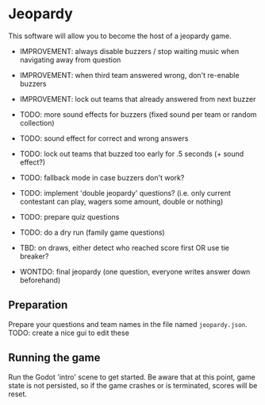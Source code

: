 # Jeopardy

This software will allow you to become the host of a jeopardy game.

- IMPROVEMENT: always disable buzzers / stop waiting music when navigating away from question
- IMPROVEMENT: when third team answered wrong, don't re-enable buzzers
- IMPROVEMENT: lock out teams that already answered from next buzzer
- TODO: more sound effects for buzzers (fixed sound per team or random collection)
- TODO: sound effect for correct and wrong answers
- TODO: lock out teams that buzzed too early for .5 seconds (+ sound effect?)

- TODO: fallback mode in case buzzers don't work?
- TODO: implement 'double jeopardy' questions? (i.e. only current contestant can play, wagers some amount, double or nothing)

- TODO: prepare quiz questions
- TODO: do a dry run (family game questions)

- TBD: on draws, either detect who reached score first OR use tie breaker?

- WONTDO: final jeopardy (one question, everyone writes answer down beforehand)

## Preparation

Prepare your questions and team names in the file named `jeopardy.json`.
TODO: create a nice gui to edit these

## Running the game

Run the Godot 'intro' scene to get started.
Be aware that at this point, game state is not persisted, so if the game crashes or is terminated, scores will be reset.
